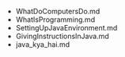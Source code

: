 - WhatDoComputersDo.md
- WhatIsProgramming.md
- SettingUpJavaEnvironment.md
- GivingInstructionsInJava.md
- java_kya_hai.md